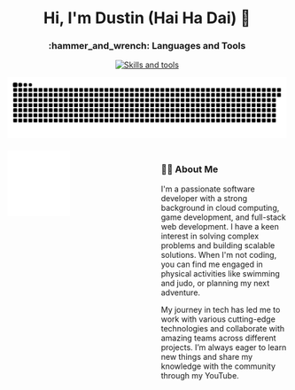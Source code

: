 
<h1 align="center">Hi, I'm Dustin (Hai Ha Dai) 👋 </h1>
<!-- <img align="right" src="https://visitor-badge.laobi.icu/badge?page_id=pavlo_bondarenko_visitor_badge_simple&left_color=royalblue&right_color=black"  /> -->

<h3 align="center">:hammer_and_wrench: Languages and Tools</h3>
<p align="center">
  <a href="https://skillicons.dev">
    <img src="https://skillicons.dev/icons?i=java,js,css,html,nuxtjs,express,py,django,fastapi,postgres,vscode,vue,figma,azure,cloudflare,docker,eclipse,git,github,githubactions,gitlab,bash,figma,flutter,go,linux,nodejs,postman,rabbitmq,vite&theme=dark&perline=15" alt="Skills and tools"/>
  </a>
</p>

![GitHub Snake](https://raw.githubusercontent.com/haihd/haihd/refs/heads/output/github-snake-dark.svg)

<div style="display: flex; justify-content: space-between; align-items: flex-start; margin-top: 20px;">
  <!-- Left Column: Metrics -->
  <div style="flex: 1; max-width: 45%;">
      <img align="left" width="50%" alt="if you see this, it means my metrics are not working" src="https://github.com/haihd/haihd/blob/main/github-metrics.svg">
  </div>
  <div style="flex: 1; max-width: 45%; text-align: left; margin-left: 20px;">
  <h3>🧑‍💻 About Me</h3>
        <p>
            I'm a passionate software developer with a strong background in cloud computing, game development, and full-stack web development. 
            I have a keen interest in solving complex problems and building scalable solutions. When I'm not coding, you can find me engaged 
            in physical activities like swimming and judo, or planning my next adventure. 
        </p>
        <p>
            My journey in tech has led me to work with various cutting-edge technologies and collaborate with amazing teams across different 
            projects. I’m always eager to learn new things and share my knowledge with the community through my YouTube.
        </p>
    </div>
</div>
